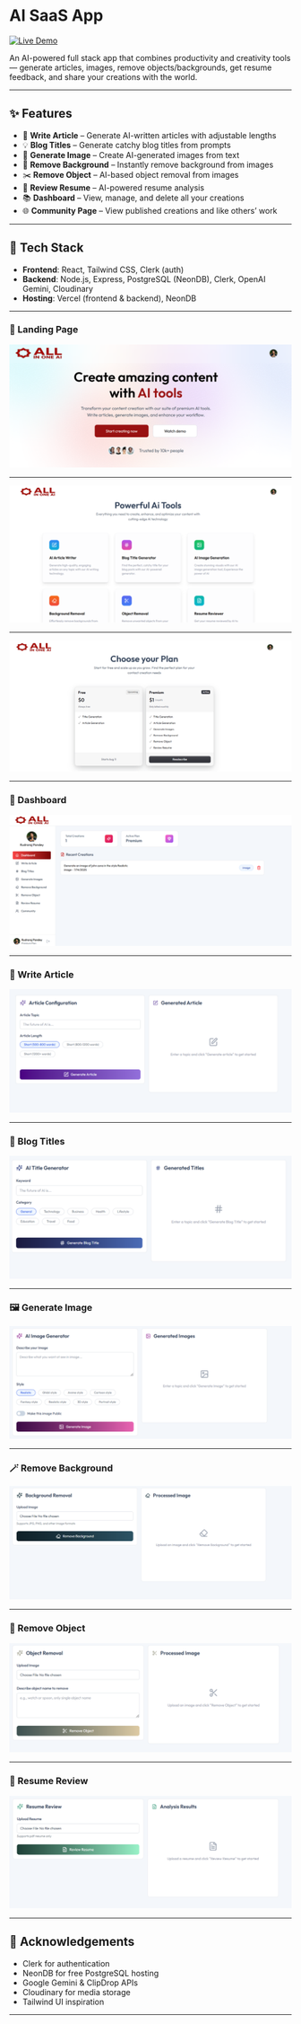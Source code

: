 # **AI SaaS App**
[![Live Demo](https://img.shields.io/badge/LIVE-DEMO-blue?style=for-the-badge&labelColor=333)](https://all-in-one-ai-xi.vercel.app/)

An AI-powered full stack app that combines productivity and creativity tools — generate articles, images, remove objects/backgrounds, get resume feedback, and share your creations with the world.

 ---

 ## ✨ Features

- 📝 **Write Article** – Generate AI-written articles with adjustable lengths
- 💡 **Blog Titles** – Generate catchy blog titles from prompts
- 🎨 **Generate Image** – Create AI-generated images from text
- 🧽 **Remove Background** – Instantly remove background from images
- ✂️ **Remove Object** – AI-based object removal from images
- 📄 **Review Resume** – AI-powered resume analysis
- 📚 **Dashboard** – View, manage, and delete all your creations
- 🌐 **Community Page** – View published creations and like others’ work

---

## 🧰 Tech Stack

- **Frontend**: React, Tailwind CSS, Clerk (auth)
- **Backend**: Node.js, Express, PostgreSQL (NeonDB), Clerk, OpenAI Gemini, Cloudinary
- **Hosting**: Vercel (frontend & backend), NeonDB

---

### 🔐 Landing Page  
![Landing Page](./images/landingPage1.png)

---

![Landing Page](./images/landingPage2.png)

---

![Landing Page](./images/landingPage3.png)

---

### 🧾 Dashboard  
![Dashboard](./images/dashboard.png)

---

### 📝 Write Article  
![Article](./images/article.png)

---

### 🧠 Blog Titles  
![Blog](./images/blog.png)

---

### 🖼️ Generate Image  
![Image](./images/image.png)

---

### 🪄 Remove Background  
![Remove Background](./images/bg.png)

---

### 🎯 Remove Object  
![Remove Object](./images/object.png)

---

### 📄 Resume Review  
![Resume](./images/resume.png)

---

## 🙌 Acknowledgements

- Clerk for authentication
- NeonDB for free PostgreSQL hosting
- Google Gemini & ClipDrop APIs
- Cloudinary for media storage
- Tailwind UI inspiration

---

